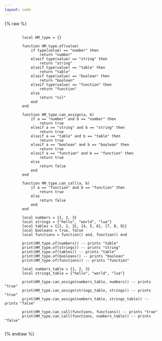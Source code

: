 ```yaml
---
layout: code
---
```


{% raw %} 
<pre>
    <code class="language-lua">
        local HM_type = {}

        function HM_type.of(value)
            if type(value) == "number" then
                return "number"
            elseif type(value) == "string" then
                return "string"
            elseif type(value) == "table" then
                return "table"
            elseif type(value) == "boolean" then
                return "boolean"
            elseif type(value) == "function" then
                return "function"
            else
                return "nil"
            end
        end

        function HM_type.can_assign(a, b)
            if a == "number" and b == "number" then
                return true
            elseif a == "string" and b == "string" then
                return true
            elseif a == "table" and b == "table" then
                return true
            elseif a == "boolean" and b == "boolean" then
                return true
            elseif a == "function" and b == "function" then
                return true
            else
                return false
            end
        end

        function HM_type.can_call(a, b)
            if a == "function" and b == "function" then
                return true
            else
                return false
            end
        end

        local numbers = {1, 2, 3}
        local strings = {"hello", "world", "lua"}
        local tables = {{1, 2, 3}, {4, 5, 6}, {7, 8, 9}}
        local booleans = true, false
        local functions = function() end, function() end

        print(HM_type.of(numbers)) -- prints "table"
        print(HM_type.of(strings)) -- prints "string"
        print(HM_type.of(tables)) -- prints "table"
        print(HM_type.of(booleans)) -- prints "boolean"
        print(HM_type.of(functions)) -- prints "function"

        local numbers_table = {1, 2, 3}
        local strings_table = {"hello", "world", "lua"}

        print(HM_type.can_assign(numbers_table, numbers)) -- prints "true"
        print(HM_type.can_assign(strings_table, strings)) -- prints "true"
        print(HM_type.can_assign(numbers_table, strings_table)) -- prints "false"

        print(HM_type.can_call(functions, functions)) -- prints "true"
        print(HM_type.can_call(functions, numbers_table)) -- prints "false"
    </code>
</pre>
{% endraw %}
